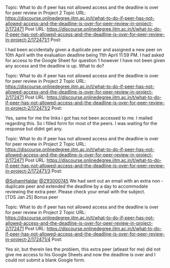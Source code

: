 Topic: What to do if peer has not allowed access and the deadline is over for peer review in Project 2
Topic URL: https://discourse.onlinedegree.iitm.ac.in/t/what-to-do-if-peer-has-not-allowed-access-and-the-deadline-is-over-for-peer-review-in-project-2/172471
Post URL: https://discourse.onlinedegree.iitm.ac.in/t/what-to-do-if-peer-has-not-allowed-access-and-the-deadline-is-over-for-peer-review-in-project-2/172471/1
Post: <p>I had been accidentally given a duplicate peer and assigned a new peer on 10th April with the evaluation deadline being 11th April 11:59 PM. I had asked for access to the Google Sheet for question 1 however I have not been given any access and the deadline is up. What to do?</p>

Topic: What to do if peer has not allowed access and the deadline is over for peer review in Project 2
Topic URL: https://discourse.onlinedegree.iitm.ac.in/t/what-to-do-if-peer-has-not-allowed-access-and-the-deadline-is-over-for-peer-review-in-project-2/172471
Post URL: https://discourse.onlinedegree.iitm.ac.in/t/what-to-do-if-peer-has-not-allowed-access-and-the-deadline-is-over-for-peer-review-in-project-2/172471/2
Post: <p>Yes, same for me the links i got has not been accessed to me. I mailed regarding this. So i filled form for most of the peers. I was waiting for the response but didnt get any.</p>

Topic: What to do if peer has not allowed access and the deadline is over for peer review in Project 2
Topic URL: https://discourse.onlinedegree.iitm.ac.in/t/what-to-do-if-peer-has-not-allowed-access-and-the-deadline-is-over-for-peer-review-in-project-2/172471
Post URL: https://discourse.onlinedegree.iitm.ac.in/t/what-to-do-if-peer-has-not-allowed-access-and-the-deadline-is-over-for-peer-review-in-project-2/172471/3
Post: <p><a class="mention" href="/u/sohamhaldar">@SohamHaldar</a> <a class="mention" href="/u/21f3000745">@21f3000745</a> We had sent out an email with an extra non - duplicate peer and extended the deadline by a day to accommodate reviewing the extra peer. Please check your email with the subject.<br>
[TDS Jan 25] Bonus peer</p>

Topic: What to do if peer has not allowed access and the deadline is over for peer review in Project 2
Topic URL: https://discourse.onlinedegree.iitm.ac.in/t/what-to-do-if-peer-has-not-allowed-access-and-the-deadline-is-over-for-peer-review-in-project-2/172471
Post URL: https://discourse.onlinedegree.iitm.ac.in/t/what-to-do-if-peer-has-not-allowed-access-and-the-deadline-is-over-for-peer-review-in-project-2/172471/4
Post: <p>Yes sir, but therein lies the problem, this extra peer (atleast for me) did not give me access to his Google Sheets and now the deadline is over and I could not submit a blank Google form.</p>
